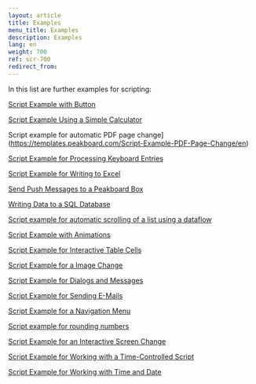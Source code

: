 ```yaml
---
layout: article
title: Examples
menu_title: Examples
description: Examples
lang: en
weight: 700
ref: scr-700
redirect_from:
---
```


In this list are further examples for scripting:  
  
[Script Example with Button](https://templates.peakboard.com/Script-Example-With-Button/en)

[Script Example Using a Simple Calculator](https://templates.peakboard.com/Script-Example-Using-Calculator/en)

Script example for automatic PDF page change](https://templates.peakboard.com/Script-Example-PDF-Page-Change/en)

[Script Example for Processing Keyboard Entries](https://templates.peakboard.com/Script-Example-Processing-Keyboard-Entries/en)

[Script Example for Writing to Excel](https://templates.peakboard.com/Script-Example-Writing-To-Excel/en)

[Send Push Messages to a Peakboard Box](https://templates.peakboard.com/Script-Send-Push-Messages-To-Peakboard/en)

[Writing Data to a SQL Database](https://templates.peakboard.com/Script-Writing-To-SQL-Database/en)

[Script example for automatic scrolling of a list using a dataflow](https://templates.peakboard.com/Script-Auto-Scroll-List/en)

[Script Example with Animations](https://templates.peakboard.com/Script-Example-With-Animations/en)

[Script Example for Interactive Table Cells](https://templates.peakboard.com/Script-Example-Interactive-Table-Cells/en)

[Script Example for a Image Change](https://templates.peakboard.com/Script-Example-Image-Change/en)

[Script Example for Dialogs and Messages](https://templates.peakboard.com/Script-Example-Dialogs-And-Messages/en)

[Script Example for Sending E-Mails](https://templates.peakboard.com/Script-Example-Sending-Emails/en)

[Script Example for a Navigation Menu](https://templates.peakboard.com/Script-Example-Navigation-Menu/en)

[Script example for rounding numbers](https://templates.peakboard.com/Script-Example-Rounding-Numbers/en)

[Script Example for an Interactive Screen Change](https://templates.peakboard.com/Script-Example-Interactive-Screen-Change/en)

[Script Example for Working with a Time-Controlled Script](https://templates.peakboard.com/Script-Example-Working-With-Time-Controlled-Script/en)

[Script Example for Working with Time and Date](https://templates.peakboard.com/Script-Example-Working-With-Time-And-Date/en)